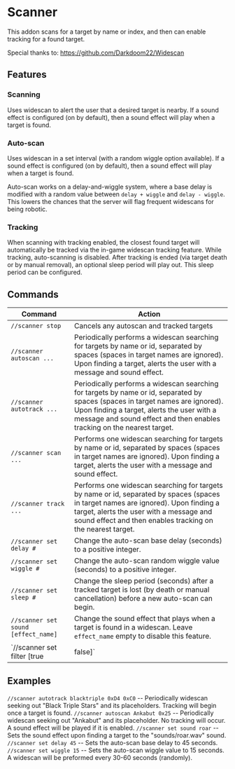 # Scanner

This addon scans for a target by name or index, and then can enable tracking for a found target.

Special thanks to: 
https://github.com/Darkdoom22/Widescan

## Features

### Scanning
Uses widescan to alert the user that a desired target is nearby. If a sound effect is configured (on by default), then a sound effect will play when a target is found.

### Auto-scan
Uses widescan in a set interval (with a random wiggle option available). If a sound effect is configured (on by default), then a sound effect will play when a target is found.

Auto-scan works on a delay-and-wiggle system, where a base delay is modified with a random value between `delay + wiggle` and `delay - wiggle`. This lowers the chances that the server will flag frequent widescans for being robotic.

### Tracking
When scanning with tracking enabled, the closest found target will automatically be tracked via the in-game widescan tracking feature. While tracking, auto-scanning is disabled. After tracking is ended (via target death or by manual removal), an optional sleep period will play out. This sleep period can be configured.

## Commands
 Command | Action |
| --- | --- |
| `//scanner stop`  | Cancels any autoscan and tracked targets |
| `//scanner autoscan ...`  | Periodically performs a widescan searching for targets by name or id, separated by spaces (spaces in target names are ignored). Upon finding a target, alerts the user with a message and sound effect. |
| `//scanner autotrack ...`  | Periodically performs a widescan searching for targets by name or id, separated by spaces (spaces in target names are ignored). Upon finding a target, alerts the user with a message and sound effect and then enables tracking on the nearest target. |
| `//scanner scan ...`  | Performs one widescan searching for targets by name or id, separated by spaces (spaces in target names are ignored). Upon finding a target, alerts the user with a message and sound effect. |
| `//scanner track ...`  | Performs one widescan searching for targets by name or id, separated by spaces (spaces in target names are ignored). Upon finding a target, alerts the user with a message and sound effect and then enables tracking on the nearest target. |
| `//scanner set delay #`  | Change the auto-scan base delay (seconds) to a positive integer. |
| `//scanner set wiggle #`  | Change the auto-scan random wiggle value (seconds) to a positive integer. |
| `//scanner set sleep #`  | Change the sleep period (seconds) after a tracked target is lost (by death or manual cancellation) before a new auto-scan can begin. |
| `//scanner set sound [effect_name]`  | Change the sound effect that plays when a target is found in a widescan. Leave `effect_name` empty to disable this feature. |
| `//scanner set filter [true|false]`  | Enable, disable, or toggle the filter feature. When enabled, the game's map will only show targets that match the current scan's search keys. Leave the arugment blank to toggle the value. |

## Examples
`//scanner autotrack blacktriple 0xD4 0xC0` -- Periodically widescan seeking out "Black Triple Stars" and its placeholders. Tracking will begin once a target is found.
`//scanner autoscan Ankabut 0x25` -- Periodically widescan seeking out "Ankabut" and its placeholder. No tracking will occur. A sound effect will be played if it is enabled. 
`//scanner set sound roar` -- Sets the sound effect upon finding a target to the "sounds/roar.wav" sound.
`//scanner set delay 45` -- Sets the auto-scan base delay to 45 seconds.
`//scanner set wiggle 15` -- Sets the auto-scan wiggle value to 15 seconds. A widescan will be preformed every 30-60 seconds (randomly).